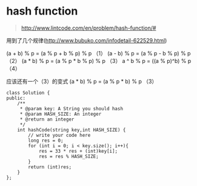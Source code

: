 # hash function

>http://www.lintcode.com/en/problem/hash-function/#


用到了几个规律(http://www.bubuko.com/infodetail-622529.html)

(a + b) % p = (a % p + b % p) % p （1）
(a - b) % p = (a % p - b % p) % p （2）
(a * b) % p = (a % p * b % p) % p （3）
a ^ b % p = ((a % p)^b) % p （4）

应该还有一个（3）的变式
(a * b) % p = (a % p * b) % p （3）



    class Solution {
    public:
        /**
         * @param key: A String you should hash
         * @param HASH_SIZE: An integer
         * @return an integer
         */
        int hashCode(string key,int HASH_SIZE) {
            // write your code here
            long res = 0;
            for (int i = 0; i < key.size(); i++){
                res = 33 * res + (int)key[i];
                res = res % HASH_SIZE;
            }
            return (int)res;
        }
    };
